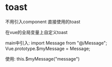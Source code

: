 # toast
不用引入component 直接使用的toast

在vue的全局变量上自定义toast

main中引入:
import Message from "@/Message";
Vue.prototype.$myMessage = Message;

使用:
this.$myMessage("message")
